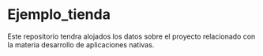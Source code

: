 # Ejemplo_tienda
Este repositorio tendra alojados los datos sobre el proyecto relacionado con la materia desarrollo de aplicaciones nativas.
